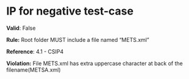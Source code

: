 # IP for negative test-case

**Valid**: False

**Rule:** Root folder MUST include a file named “METS.xml”

**Reference**: 4.1 - CSIP4

**Violation:** File METS.xml has extra uppercase character at back of the filename(METSA.xml)